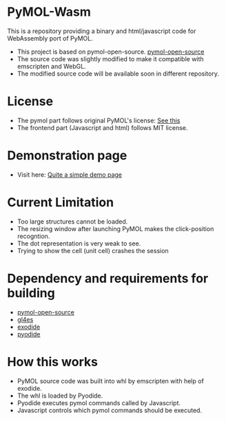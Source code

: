 # PyMOL-Wasm
This is a repository providing a binary and html/javascript code for WebAssembly port of PyMOL.

* This project is based on pymol-open-source. [pymol-open-source](https://github.com/schrodinger/pymol-open-source)
* The source code was slightly modified to make it compatible with emscripten and WebGL.
* The modified source code will be available soon in different repository.

# License

* The pymol part follows original PyMOL's license: [See this](https://github.com/schrodinger/pymol-open-source/blob/master/LICENSE)
* The frontend part (Javascript and html) follows MIT license.

# Demonstration page
* Visit here: [Quite a simple demo page](https://yakomaxa.github.io/PyMOL-Wasm/)

# Current Limitation

* Too large structures cannot be loaded.
* The resizing window after launching PyMOL makes the click-position recogntion.
* The dot representation is very weak to see.
* Trying to show the cell (unit cell) crashes the session


# Dependency and requirements for building 

* [pymol-open-source](https://github.com/schrodinger/pymol-open-source) 
* [gl4es](https://github.com/ptitSeb/gl4es)
* [exodide](https://github.com/ymd-h/exodide)
* [pyodide](https://github.com/pyodide/pyodide)

# How this works

* PyMOL source code was built into whl by emscripten with help of exodide.
* The whl is loaded by Pyodide.
* Pyodide executes pymol commands called by Javascript.
* Javascript controls which pymol commands should be executed.
